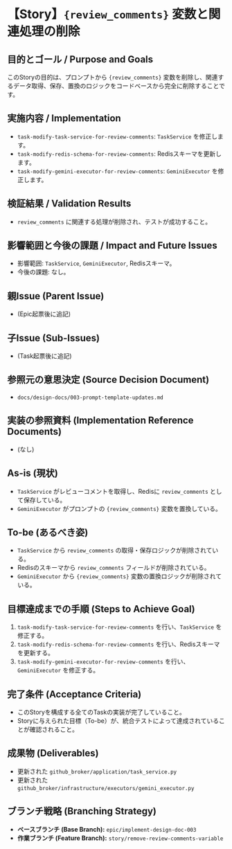 # 【Story】`{review_comments}` 変数と関連処理の削除

## 目的とゴール / Purpose and Goals
このStoryの目的は、プロンプトから `{review_comments}` 変数を削除し、関連するデータ取得、保存、置換のロジックをコードベースから完全に削除することです。

## 実施内容 / Implementation
- `task-modify-task-service-for-review-comments`: `TaskService` を修正します。
- `task-modify-redis-schema-for-review-comments`: Redisスキーマを更新します。
- `task-modify-gemini-executor-for-review-comments`: `GeminiExecutor` を修正します。

## 検証結果 / Validation Results
- `review_comments` に関連する処理が削除され、テストが成功すること。

## 影響範囲と今後の課題 / Impact and Future Issues
- 影響範囲: `TaskService`, `GeminiExecutor`, Redisスキーマ。
- 今後の課題: なし。

## 親Issue (Parent Issue)
- (Epic起票後に追記)

## 子Issue (Sub-Issues)
- (Task起票後に追記)

## 参照元の意思決定 (Source Decision Document)
- `docs/design-docs/003-prompt-template-updates.md`

## 実装の参照資料 (Implementation Reference Documents)
- (なし)

## As-is (現状)
- `TaskService` がレビューコメントを取得し、Redisに `review_comments` として保存している。
- `GeminiExecutor` がプロンプトの `{review_comments}` 変数を置換している。

## To-be (あるべき姿)
- `TaskService` から `review_comments` の取得・保存ロジックが削除されている。
- Redisのスキーマから `review_comments` フィールドが削除されている。
- `GeminiExecutor` から `{review_comments}` 変数の置換ロジックが削除されている。

## 目標達成までの手順 (Steps to Achieve Goal)
1. `task-modify-task-service-for-review-comments` を行い、`TaskService` を修正する。
2. `task-modify-redis-schema-for-review-comments` を行い、Redisスキーマを更新する。
3. `task-modify-gemini-executor-for-review-comments` を行い、`GeminiExecutor` を修正する。

## 完了条件 (Acceptance Criteria)
- このStoryを構成する全てのTaskの実装が完了していること。
- Storyに与えられた目標（To-be）が、統合テストによって達成されていることが確認されること。

## 成果物 (Deliverables)
- 更新された `github_broker/application/task_service.py`
- 更新された `github_broker/infrastructure/executors/gemini_executor.py`

## ブランチ戦略 (Branching Strategy)
- **ベースブランチ (Base Branch):** `epic/implement-design-doc-003`
- **作業ブランチ (Feature Branch):** `story/remove-review-comments-variable`